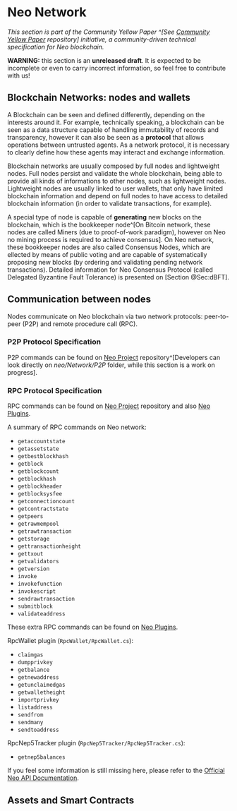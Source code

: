 # Neo Network

_This section is part of the Community Yellow Paper ^[See [Community Yellow Paper](https://github.com/neoresearch/yellowpaper) repository] initiative, a community-driven technical specification for Neo blockchain._

**WARNING:** this section is an **unreleased draft**.
It is expected to be incomplete or even to carry incorrect information, so feel free to contribute with us!

## Blockchain Networks: nodes and wallets

A Blockchain can be seen and defined differently, depending on the interests around it.
For example, technically speaking, a blockchain can be seen as a data structure capable of handling immutability of records and transparency, however it can also be seen as a **protocol** that allows operations between untrusted agents.
As a network protocol, it is necessary to clearly define how these agents may interact and exchange information.

Blockchain networks are usually composed by full nodes and lightweight nodes.
Full nodes persist and validate the whole blockchain, being able to provide all kinds of informations to other nodes, such as lightweight nodes.
Lightweight nodes are usually linked to user wallets, that only have limited blockchain information and depend on full nodes to have access to detailed blockchain information (in order to validate transactions, for example).

A special type of node is capable of **generating** new blocks on the blockchain, which is the bookkeeper node^[On Bitcoin network, these nodes are called Miners (due to proof-of-work paradigm), however on Neo no mining process is required to achieve consensus].
On Neo network, these bookkeeper nodes are also called Consensus Nodes, which are ellected by means of public voting and are capable of systematically proposing new blocks (by ordering and validating pending network transactions).
Detailed information for Neo Consensus Protocol (called Delegated Byzantine Fault Tolerance) is presented on [Section @Sec:dBFT].

## Communication between nodes

Nodes communicate on Neo blockchain via two network protocols: peer-to-peer (P2P) and remote procedure call (RPC).

### P2P Protocol Specification

P2P commands can be found on [Neo Project](https://https://github.com/neo-project/neo) repository^[Developers can look directly on _neo/Network/P2P_ folder, while this section is a work on progress].

### RPC Protocol Specification

RPC commands can be found on [Neo Project](https://https://github.com/neo-project/neo) repository and also [Neo Plugins](https://https://github.com/neo-project/neo-plugins).

A summary of RPC commands on Neo network:

* `getaccountstate`
* `getassetstate`
* `getbestblockhash`
* `getblock`
* `getblockcount`
* `getblockhash`
* `getblockheader`
* `getblocksysfee`
* `getconnectioncount`
* `getcontractstate`
* `getpeers`
* `getrawmempool`
* `getrawtransaction`
* `getstorage`
* `gettransactionheight`
* `gettxout`
* `getvalidators`
* `getversion`
* `invoke`
* `invokefunction`
* `invokescript`
* `sendrawtransaction`
* `submitblock`
* `validateaddress`

These extra RPC commands can be found on [Neo Plugins](https://github.com/neo-project/neo-plugins).

RpcWallet plugin (`RpcWallet/RpcWallet.cs`):

* `claimgas`
* `dumpprivkey`
* `getbalance`
* `getnewaddress`
* `getunclaimedgas`
* `getwalletheight`
* `importprivkey`
* `listaddress`
* `sendfrom`
* `sendmany`
* `sendtoaddress`

RpcNep5Tracker plugin (`RpcNep5Tracker/RpcNep5Tracker.cs`):

* `getnep5balances`

If you feel some information is still missing here, please refer to the [Official Neo API Documentation](https://docs.neo.org/en-us/node/cli/latest-version/api.html).

## Assets and Smart Contracts
